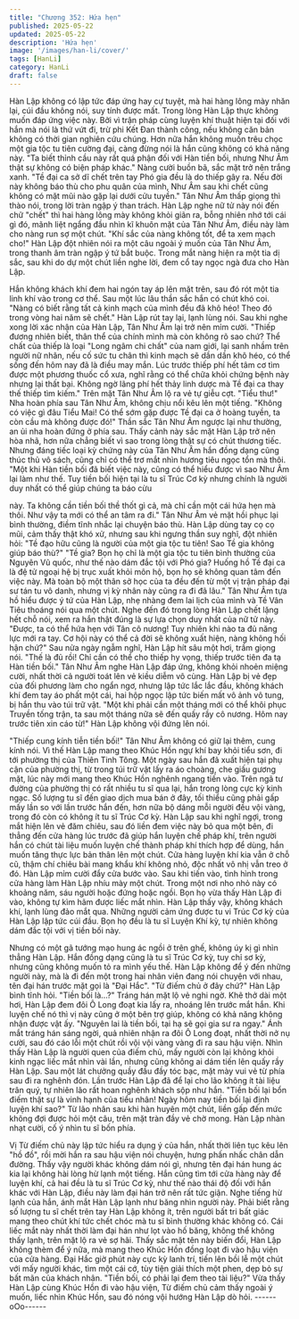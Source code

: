 ```yaml
---
title: "Chương 352: Hứa hẹn"
published: 2025-05-22
updated: 2025-05-22
description: 'Hứa hẹn'
image: '/images/han-li/cover/'
tags: [HanLi]
category: HanLi
draft: false
---
```


Hàn Lập không có lập tức đáp ứng hay cự tuyệt, mà hai hàng
lông mày nhăn lại, cúi đầu không nói, suy tính được mất.
Trong lòng Hàn Lập thực không muốn đáp ứng việc này.
Bởi vì trận pháp cùng luyện khí thuật hiện tại đối với hắn mà nói là
thứ vứt đi, trừ phi Kết Đan thành công, nếu không căn bản không
có thời gian nghiên cứu chúng. Hơn nữa hắn không muốn trêu
chọc một gia tộc tu tiên cường đại, càng đừng nói là hắn cũng
không có khả năng này.
"Ta biết thỉnh cầu này rất quá phận đối với Hàn tiền bối, nhưng
Như Âm thật sự không có biện pháp khác." Nàng cười buồn bã,
sắc mặt trở nên trắng xanh.
"Tề đại ca sở dĩ chết trên tay Phó gia đều là do thiếp gây ra. Nếu
đời này không báo thù cho phu quân của mình, Như Âm sau khi
chết cũng không có mặt mũi nào gặp lại dưới cửu tuyền." Tân
Như Âm thấp giọng thì thào nói, trong lời tràn ngập ý than trách.
Hàn Lập nghe nữ tử này nói đến chữ "chết" thì hai hàng lông mày
không khỏi giãn ra, bỗng nhiên nhớ tới cái gì đó, mãnh liệt ngẩng
đầu nhìn kĩ khuôn mặt của Tân Như Âm, điều này làm cho nàng
run sợ một chút.
"Khí sắc của nàng không tốt, để ta xem mạch cho!"
Hàn Lập đột nhiên nói ra một câu ngoài ý muốn của Tân Như Âm,
trong thanh âm tràn ngập ý tứ bắt buộc.
Trong mắt nàng hiện ra một tia dị sắc, sau khi do dự một chút liền
nghe lời, đem cổ tay ngọc ngà đưa cho Hàn Lập.

Hắn không khách khí đem hai ngón tay áp lên mặt trên, sau đó rót
một tia linh khí vào trong cơ thể.
Sau một lúc lâu thần sắc hắn có chút khó coi.
"Nàng có biết rằng tất cả kinh mạch của mình đều đã khô héo!
Theo đó trong vòng hai năm sẽ chết." Hàn Lập rút tay lại, lạnh
lùng nói.
Sau khi nghe xong lời xác nhận của Hàn Lập, Tân Như Âm lại trở
nên mỉm cười.
"Thiếp đương nhiên biết, thân thể của chính mình mà còn không
rõ sao chứ? Thể chất của thiếp là loại "Long ngâm chi chất" của
nam giới, lại sanh nhầm trên người nữ nhân, nếu cố sức tu chân
thì kinh mạch sẽ dần dần khô héo, có thể sống đến hôm nay đã là
điều may mắn. Lúc trước thiếp phí hết tâm cơ tìm được một
phương thuốc cổ xưa, nghĩ rằng có thể chữa khỏi chứng bệnh này
nhưng lại thất bại. Không ngờ lãng phí hết thảy linh dược mà Tề
đại ca thay thế thiếp tìm kiếm."
Trên mặt Tân Như Âm lộ ra vẻ tự giễu cợt.
"Tiểu thư!" Nha hoàn phía sau Tân Như Âm, không chịu nổi kêu
lên một tiếng.
"Không có việc gì đâu Tiểu Mai! Có thể sớm gặp được Tề đại ca ở
hoàng tuyền, ta còn cầu mà không được đó!" Thần sắc Tân Như
Âm ngược lại như thường, an ủi nha hoàn đứng ở phía sau.
Thấy cảnh này sắc mặt Hàn Lập trở nên hòa nhã, hơn nữa chẳng
biết vì sao trong lòng thật sự có chút thương tiếc.
Nhưng đáng tiếc loại kỳ chứng này của Tân Như Âm hắn đồng
dạng cũng thúc thủ vô sách, cũng chỉ có thể trơ mắt nhìn hương
tiêu ngọc tổn mà thôi.
"Một khi Hàn tiền bối đã biết việc này, cũng có thể hiểu được vì
sao Như Âm lại làm như thế. Tuy tiền bối hiện tại là tu sĩ Trúc Cơ
kỳ nhưng chính là người duy nhất có thể giúp chúng ta báo cừu

này. Ta không cần tiền bối thề thốt gì cả, mà chỉ cần một cái hứa
hẹn mà thôi. Như vậy ta mới có thể an tâm ra đi." Tân Như Âm vẻ
mặt hồi phục lại bình thường, điềm tĩnh nhắc lại chuyện báo thù.
Hàn Lập dùng tay cọ cọ mũi, cảm thấy thật khó xử, nhưng sau khi
ngưng thần suy nghĩ, đột nhiên hỏi:
"Tề đạo hữu cũng là người của một gia tộc tu tiên! Sao Tề gia
không giúp báo thù?"
"Tề gia? Bọn họ chỉ là một gia tộc tu tiên bình thường của Nguyên
Vũ quốc, như thế nào dám đắc tội với Phó gia? Huống hồ Tề đại
ca là đệ tử ngoại hệ bị trục xuất khỏi môn hộ, bọn họ sẽ không
quan tâm đến việc này. Mà toàn bộ một thân sở học của ta đều
đến từ một vị trận pháp đại sư tán tu vô danh, nhưng vị kỳ nhân
này cũng ra đi đã lâu." Tân Như Âm tựa hồ hiểu được ý tứ của
Hàn Lập, nhẹ nhàng đem lai lịch của mình và Tề Vân Tiêu thoáng
nói qua một chút.
Nghe đến đó trong lòng Hàn Lập chết lặng hết chỗ nói, xem ra
hắn thật đúng là sự lựa chọn duy nhất của nữ tử này.
"Được, ta có thể hứa hẹn với Tân cô nương! Tuy nhiên khi nào ta
đủ năng lực mới ra tay. Cơ hội này có thể cả đời sẽ không xuất
hiện, nàng không hối hận chứ?" Sau nửa ngày ngẫm nghĩ, Hàn
Lập hít sâu một hơi, trầm giọng nói.
"Thế là đủ rồi! Chỉ cần có thể cho thiếp hy vọng, thiếp trước tiên
đa tạ Hàn tiền bối." Tân Như Âm nghe Hàn Lập đáp ứng, không
khỏi nhoẻn miệng cười, nhất thời cả người toát lên vẻ kiều diễm
vô cùng.
Hàn Lập bị vẻ đẹp của đối phương làm cho ngẩn ngơ, nhưng lập
tức lắc lắc đầu, không khách khí đem tay áo phất một cái, hai hộp
ngọc lập tức biến mất vô ảnh vô tung, bị hắn thu vào túi trữ vật.
"Một khi phải cần một tháng mới có thể khôi phục Truyền tống
trận, ta sau một tháng nữa sẽ đến quấy rầy cô nương. Hôm nay
trước tiên xin cáo từ!" Hàn Lập không vội đứng lên nói.

"Thiếp cung kính tiễn tiền bối!" Tân Như Âm không có giữ lại
thêm, cung kính nói.
Vì thế Hàn Lập mang theo Khúc Hồn ngự khí bay khỏi tiểu sơn, đi
tới phường thị của Thiên Tinh Tông.
Một ngày sau hắn đã xuất hiện tại phụ cận của phường thị, từ
trong túi trữ vật lấy ra áo choàng, che giấu gương mặt, lúc này
mới mang theo Khúc Hồn nghênh ngang tiến vào.
Trên ngã tư đường của phường thị có rất nhiều tu sĩ qua lại, hắn
trong lòng cực kỳ kinh ngạc.
Số lượng tu sĩ đến giao dịch mua bán ở đây, tối thiểu cũng phải
gấp mấy lần so với lần trước hắn đến, hơn nữa bộ dáng mỗi
người đều vội vàng, trong đó còn có không ít tu sĩ Trúc Cơ kỳ.
Hàn Lập sau khi nghĩ ngợi, trong mắt hiện lên vẻ đăm chiêu, sau
đó liền đem việc này bỏ qua một bên, đi thẳng đến cửa hàng lúc
trước đã giúp hắn luyện chế pháp khí, trên người hắn có chút tài
liệu muốn luyện chế thành pháp khí thích hợp để dùng, hắn muốn
tăng thực lực bản thân lên một chút.
Cửa hàng luyện khí kia vẫn ở chỗ cũ, thậm chí chiêu bài mang
khẩu khí không nhỏ, độc nhất vô nhị vẫn treo ở đó.
Hàn Lập mỉm cười đẩy cửa bước vào.
Sau khi tiến vào, tình hình trong cửa hàng làm Hàn Lập nhíu mày
một chút.
Trong một nơi nho nhỏ này có khoảng năm, sáu người hoặc đứng
hoặc ngồi. Bọn họ vừa thấy Hàn Lập đi vào, không tự kìm hãm
được liếc mắt nhìn.
Hàn Lập thấy vậy, không khách khí, lạnh lùng đảo mắt qua.
Những người cảm ứng được tu vi Trúc Cơ kỳ của Hàn Lập lập
tức cúi đầu. Bọn họ đều là tu sĩ Luyện Khí kỳ, tự nhiên không dám
đắc tội với vị tiền bối này.

Nhưng có một gã tướng mạo hung ác ngồi ở trên ghế, không úy
kị gì nhìn thẳng Hàn Lập.
Hắn đồng dạng cũng là tu sĩ Trúc Cơ kỳ, tuy chỉ sơ kỳ, nhưng
cũng không muốn tỏ ra mình yếu thế.
Hàn Lập không để ý đến những người này, mà là đi đến một trong
hai nhân viên đang nói chuyện với nhau, tên đại hán trước mặt
gọi là "Đại Hắc".
"Từ điếm chủ ở đây chứ?" Hàn Lập bình tĩnh hỏi.
"Tiền bối là…?" Tráng hán mặt lộ vẻ nghi ngờ.
Khẽ thở dài một hơi, Hàn Lập đem đôi Ô Long đoạt kia lấy ra,
nhoáng lên trước mắt hắn. Khi luyện chế nó thì vị này cũng ở một
bên trợ giúp, không có khả năng không nhận được vật ấy.
"Nguyên lai là tiền bối, tại hạ sẽ gọi gia sư ra ngay."
Ánh mắt tráng hán sáng ngời, quả nhiên nhận ra đôi Ô Long đoạt,
nhất thời nở nụ cười, sau đó cáo lỗi một chút rồi vội vội vàng vàng
đi ra sau hậu viện.
Nhìn thấy Hàn Lập là người quen của điếm chủ, mấy người còn
lại không khỏi kinh ngạc liếc mắt nhìn vài lần, nhưng cũng không
ai dám tiến lên quấy rầy Hàn Lập.
Sau một lát chưởng quầy đầu đầy tóc bạc, mặt mày vui vẻ từ phía
sau đi ra nghênh đón.
Lần trước Hàn Lập đã để lại cho lão không ít tài liệu trân quý, tự
nhiên lão rất hoan nghênh khách sộp như hắn.
"Tiền bối lại bổn điếm thật sự là vinh hạnh của tiểu nhân! Ngày
hôm nay tiền bối lại định luyện khí sao?" Từ lão nhân sau khi hàn
huyên một chút, liền gấp đến mức không đợi được hỏi một câu,
trên mặt tràn đầy vẻ chờ mong.
Hàn Lập nhàn nhạt cười, cố ý nhìn tu sĩ bốn phía.

Vị Từ điếm chủ này lập tức hiểu ra dụng ý của hắn, nhất thời liên
tục kêu lên "hồ đồ", rồi mời hắn ra sau hậu viện nói chuyện, hưng
phấn nhấc chân dẫn đường.
Thấy vậy người khác không dám nói gì, nhưng tên đại hán hung
ác kia lại không hài lòng hừ lạnh một tiếng.
Hắn cũng tìm tới cửa hàng này để luyện khí, cả hai đều là tu sĩ
Trúc Cơ kỳ, như thế nào thái độ đối với hắn khác với Hàn Lập,
điều này làm đại hán trở nên rất tức giận.
Nghe tiếng hừ lạnh của hắn, ánh mắt Hàn Lập lạnh như băng
nhìn người này.
Phải biết rằng số lượng tu sĩ chết trên tay Hàn Lập không ít, trên
người bất tri bất giác mang theo chút khí tức chết chóc mà tu sĩ
bình thường khác không có. Cái liếc mắt này nhất thời làm đại
hán như lọt vào hố băng, không thể không thấy lạnh, trên mặt lộ
ra vẻ sợ hãi.
Thấy sắc mặt tên này biến đổi, Hàn Lập không thèm để ý nữa, mà
mang theo Khúc Hồn đồng loạt đi vào hậu viện của cửa hàng.
Đại Hắc giờ phút này cực kỳ lanh trí, tiến lên bồi lễ một chút với
mấy người khác, tìm một cái cớ, tùy tiện giải thích một phen, dẹp
bỏ sự bất mãn của khách nhân.
"Tiền bối, có phải lại đem theo tài liệu?" Vừa thấy Hàn Lập cùng
Khúc Hồn đi vào hậu viện, Từ điếm chủ cảm thấy ngoài ý muốn,
liếc nhìn Khúc Hồn, sau đó nóng vội hướng Hàn Lập dò hỏi.
------oOo------
